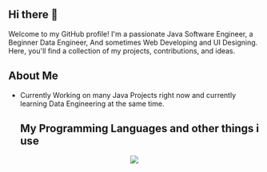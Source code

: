 ## Hi there 👋

Welcome to my GitHub profile! I'm a passionate Java Software Engineer, a Beginner Data Engineer, And sometimes Web Developing and UI Designing. Here, you'll find a collection of my projects, contributions, and ideas.
## About Me

- Currently Working on many Java Projects right now and currently learning Data Engineering at the same time.
  ## My Programming Languages and other things i use
<p align="center">
  <a href="https://skillicons.dev">
   <img src="https://skillicons.dev/icons?i=mysql,ae,c,react,cpp,java,py&perline=6"/>
 </a>
</p>
